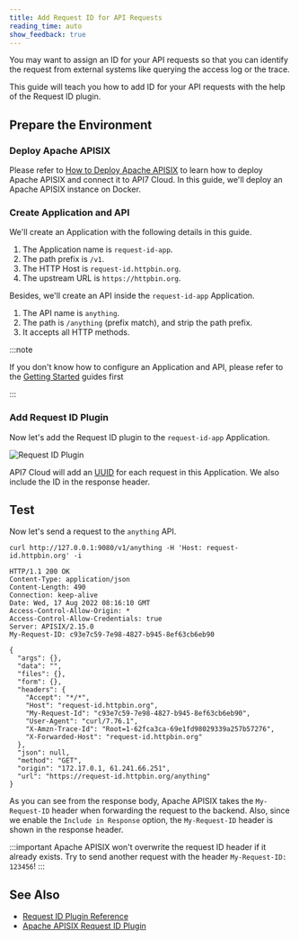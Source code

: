 ```yaml
---
title: Add Request ID for API Requests
reading_time: auto
show_feedback: true
---
```


You may want to assign an ID for your API requests so that you can identify the request from external systems like
querying the access log or the trace.

This guide will teach you how to add ID for your API requests with the help of the Request ID plugin.

Prepare the Environment
-----------------------

### Deploy Apache APISIX

Please refer to [How to Deploy Apache APISIX](../product/how-to-deploy-apache-apisix.md) to learn how to deploy
Apache APISIX and connect it to API7 Cloud. In this guide, we'll deploy an Apache APISIX instance on Docker.

### Create Application and API

We'll create an Application with the following details in this guide.

1. The Application name is `request-id-app`.
2. The path prefix is `/v1`.
3. The HTTP Host is `request-id.httpbin.org`.
4. The upstream URL is `https://httpbin.org`.

Besides, we'll create an API inside the `request-id-app` Application.

1. The API name is `anything`.
2. The path is `/anything` (prefix match), and strip the path prefix.
3. It accepts all HTTP methods.

:::note

If you don't know how to configure an Application and API, please refer to the [Getting Started](../../getting-started) guides first

:::

### Add Request ID Plugin

Now let's add the Request ID plugin to the `request-id-app` Application.

![Request ID Plugin](https://static.apiseven.com/2022/12/30/request-id.png)

API7 Cloud will add an [UUID](https://en.wikipedia.org/wiki/Universally_unique_identifier) for each request in this Application.
We also include the ID in the response header.

Test
----

Now let's send a request to the `anything` API.

```shell
curl http://127.0.0.1:9080/v1/anything -H 'Host: request-id.httpbin.org' -i
```

```shell
HTTP/1.1 200 OK
Content-Type: application/json
Content-Length: 490
Connection: keep-alive
Date: Wed, 17 Aug 2022 08:16:10 GMT
Access-Control-Allow-Origin: *
Access-Control-Allow-Credentials: true
Server: APISIX/2.15.0
My-Request-ID: c93e7c59-7e98-4827-b945-8ef63cb6eb90

{
  "args": {},
  "data": "",
  "files": {},
  "form": {},
  "headers": {
    "Accept": "*/*",
    "Host": "request-id.httpbin.org",
    "My-Request-Id": "c93e7c59-7e98-4827-b945-8ef63cb6eb90",
    "User-Agent": "curl/7.76.1",
    "X-Amzn-Trace-Id": "Root=1-62fca3ca-69e1fd98029339a257b57276",
    "X-Forwarded-Host": "request-id.httpbin.org"
  },
  "json": null,
  "method": "GET",
  "origin": "172.17.0.1, 61.241.66.251",
  "url": "https://request-id.httpbin.org/anything"
}
```

As you can see from the response body, Apache APISIX takes the `My-Request-ID` header when forwarding the request to the backend.
Also, since we enable the `Include in Response` option, the `My-Request-ID` header is shown in the response header.

:::important
Apache APISIX won't overwrite the request ID header if it already exists. Try to send another request with the header `My-Request-ID: 123456`!
:::

See Also
--------

* [Request ID Plugin Reference](../../references/plugins/product/request-id.md)
* [Apache APISIX Request ID Plugin](https://apisix.apache.org/docs/apisix/plugins/request-id/)
